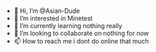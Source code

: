 - 👋 Hi, I’m @Asian-Dude
- 👀 I’m interested in Minetest
- 🌱 I’m currently learning nothing really
- 💞️ I’m looking to collaborate on nothing for now 
- 📫 How to reach me i dont do online that much

<!---
Asian-Dude/Asian-Dude is a ✨ special ✨ repository because its `README.md` (this file) appears on your GitHub profile.
You can click the Preview link to take a look at your changes.
--->
